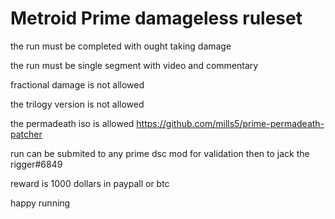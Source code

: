 # Metroid Prime damageless ruleset

the run must be completed with ought taking damage 

the run must be single segment with video and commentary

fractional damage is not allowed

the trilogy version is not allowed

the permadeath iso is allowed  https://github.com/mills5/prime-permadeath-patcher

run can be submited to any prime dsc mod for validation then to jack the rigger#6849

reward is 1000 dollars in paypall or btc

happy running
